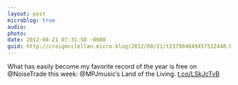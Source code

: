 ```yaml
---
layout: post
microblog: true
audio: 
photo: 
date: 2012-08-21 07:31:50 -0600
guid: http://craigmcclellan.micro.blog/2012/08/21/t237904849457512448.html
---
```

What has easily become my favorite record of the year is free on @NoiseTrade this week: @MPJmusic’s Land of the Living. [t.co/LSkJcTvB](http://t.co/LSkJcTvB)
